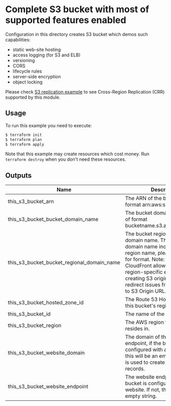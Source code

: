 # Complete S3 bucket with most of supported features enabled

Configuration in this directory creates S3 bucket which demos such capabilities:
- static web-site hosting
- access logging (for S3 and ELB)
- versioning
- CORS
- lifecycle rules
- server-side encryption
- object locking

Please check [S3 replication example](https://github.com/terraform-aws-modules/terraform-aws-s3-bucket/tree/master/examples/complete) to see Cross-Region Replication (CRR) supported by this module.

## Usage

To run this example you need to execute:

```bash
$ terraform init
$ terraform plan
$ terraform apply
```

Note that this example may create resources which cost money. Run `terraform destroy` when you don't need these resources.

<!-- BEGINNING OF PRE-COMMIT-TERRAFORM DOCS HOOK -->
## Outputs

| Name | Description |
|------|-------------|
| this\_s3\_bucket\_arn | The ARN of the bucket. Will be of format arn:aws:s3:::bucketname. |
| this\_s3\_bucket\_bucket\_domain\_name | The bucket domain name. Will be of format bucketname.s3.amazonaws.com. |
| this\_s3\_bucket\_bucket\_regional\_domain\_name | The bucket region-specific domain name. The bucket domain name including the region name, please refer here for format. Note: The AWS CloudFront allows specifying S3 region-specific endpoint when creating S3 origin, it will prevent redirect issues from CloudFront to S3 Origin URL. |
| this\_s3\_bucket\_hosted\_zone\_id | The Route 53 Hosted Zone ID for this bucket's region. |
| this\_s3\_bucket\_id | The name of the bucket. |
| this\_s3\_bucket\_region | The AWS region this bucket resides in. |
| this\_s3\_bucket\_website\_domain | The domain of the website endpoint, if the bucket is configured with a website. If not, this will be an empty string. This is used to create Route 53 alias records. |
| this\_s3\_bucket\_website\_endpoint | The website endpoint, if the bucket is configured with a website. If not, this will be an empty string. |

<!-- END OF PRE-COMMIT-TERRAFORM DOCS HOOK -->
